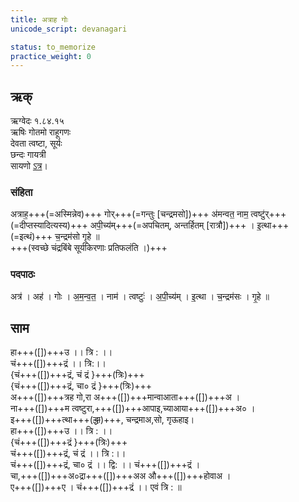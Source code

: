 ```yaml
---
title: अत्राह गोः
unicode_script: devanagari  

status: to_memorize
practice_weight: 0
---   
```


## ऋक्
ऋग्वेदः  १.८४.१५  
ऋषिः  गोतमो राहूगणः  
देवता  त्वष्टा, सूर्यः  
छन्दः  गायत्री  
सायणो [ऽत्र](http://192.155.224.66/stage/rigveda-samhita/describe/rikMandala/001.084.015)।

### संहिता
अत्राह॒+++(=अस्मिन्नेव)+++ गोर्+++(=गन्तुः [चन्द्रमसो])+++ अ॑मन्वत॒ नाम॒ त्वष्टु॑र्+++(=दीप्तस्यादित्यस्य)+++ अपी॒च्य॑म्+++(=अपचितम्, अन्तर्हितम् [रात्रौ])+++ ।
इ॒त्था+++(=इत्थं)+++ च॒न्द्रम॑सो गृ॒हे ॥  
+++(स्वच्छे चंद्रबिंबे सूर्यकिरणाः प्रतिफलंति ।)+++

### पदपाठः
अत्र॑ । अह॑ । गोः । अ॒म॒न्व॒त॒ । नाम॑ । त्वष्टुः॑ । अ॒पी॒च्य॑म् ।
इ॒त्था । च॒न्द्रम॑सः । गृ॒हे ॥

## साम
<div class="audioEmbed"  caption="रामानुजार्यः 1974 " src="https://archive.org/download/jaiminIya-sAma-gAna-paravastu-tradition-rAmAnuja/atrAha-goH.mp3"></div>
<div class="audioEmbed"  caption="गोपालार्यः 2015  " src="https://archive.org/download/jaiminIya-sAma-gAna-paravastu-tradition-gopAla-2015/atrAha-goH.mp3"></div>

हा+++([])+++उ ।। त्रि : ।।  
चं+++([])+++द्रं ।। त्रि:।।  
{चं+++([])+++द्रं, चं द्रं }+++(त्रिः)+++  
{चं+++([])+++द्रं, चा० द्रं }+++(त्रिः)+++  
अ+++([])+++त्रह गो,रा अ+++([])+++मान्वाआता+++([])+++अ ।  
ना+++([])+++म त्वष्टुरा,+++([])+++आपाइ,च्याआया+++([])+++अ० ।  
इ+++([])+++त्था+++(~~द्धा~~)+++, चन्द्रमाअ,सो, गृऊहाइ।  
हा+++([])+++उ ।। त्रि : ।।  
{चं+++([])+++द्रं }+++(त्रिः)+++  
चं+++([])+++द्रं, चं द्रं ।। त्रि :।।  
चं+++([])+++द्रं, चा० द्रं ।। द्वि: ।। चं+++([])+++द्रं ।  
चा,+++([])+++अ०द्रा+++([])+++अअ औ+++([])+++होवाअ ।  
ए+++([])+++ए । चं+++([])+++द्रं ।। एवं त्रि : ॥